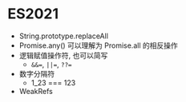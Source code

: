 # ES2021

- String.prototype.replaceAll
- Promise.any() 可以理解为 Promise.all 的相反操作
- 逻辑赋值操作符, 也可以简写
  - `&&=`, `||=`, `??=`
- 数字分隔符
  - 1_23 === 123
- WeakRefs

